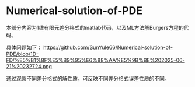 # Numerical-solution-of-PDE
 本部分内容为1维有限元差分格式的matlab代码，以及ML方法解Burgers方程的代码。

 具体问题如下：
 https://github.com/SunYule66/Numerical-solution-of-PDE/blob/1D-FD/%E5%B1%8F%E5%B9%95%E6%88%AA%E5%9B%BE%202025-06-21%20232724.png

 通过观察不同差分格式的解性质，可反映不同差分格式误差性质的不同。
